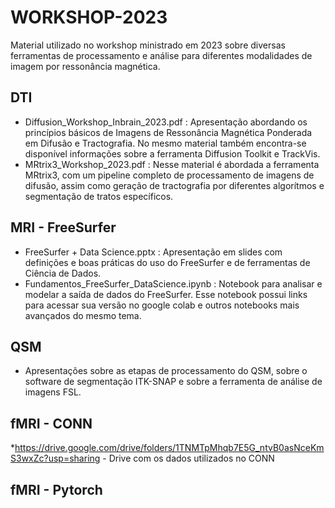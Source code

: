# WORKSHOP-2023
Material utilizado no workshop ministrado em 2023 sobre diversas ferramentas de processamento e análise para diferentes modalidades de imagem por ressonância magnética.

## DTI
* Diffusion_Workshop_Inbrain_2023.pdf : Apresentação abordando os princípios básicos de Imagens de Ressonância Magnética Ponderada em Difusão e Tractografia. No mesmo material também encontra-se disponível informações sobre a ferramenta Diffusion Toolkit e TrackVis. 
* MRtrix3_Workshop_2023.pdf : Nesse material é abordada a ferramenta MRtrix3, com um pipeline completo de processamento de imagens de difusão, assim como geração de tractografia por diferentes algorítmos e segmentação de tratos específicos. 
## MRI - FreeSurfer

* FreeSurfer + Data Science.pptx : Apresentação em slides com definições e boas práticas do uso do FreeSurfer e de ferramentas de Ciência de Dados.
* Fundamentos_FreeSurfer_DataScience.ipynb : Notebook para analisar e modelar a saída de dados do FreeSurfer. Esse notebook possui links para acessar sua versão no google colab e outros notebooks mais avançados do mesmo tema.

## QSM
* Apresentações sobre as etapas de processamento do QSM, sobre o software de segmentação ITK-SNAP e sobre a ferramenta de análise de imagens FSL.
## fMRI - CONN
*https://drive.google.com/drive/folders/1TNMTpMhqb7E5G_ntvB0asNceKmS3wxZc?usp=sharing - Drive com os dados utilizados no CONN


## fMRI - Pytorch
